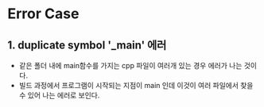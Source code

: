 # Error Case
## 1. duplicate symbol '_main' 에러
* 같은 폴더 내에 main함수를 가지는 cpp 파일이 여러개 있는 경우 에러가 나는 것이다. 
* 빌드 과정에서 프로그램이 시작되는 지점이 main 인데 이것이 여러 파일에서 찾을 수 있어 나는 에러로 보인다. 